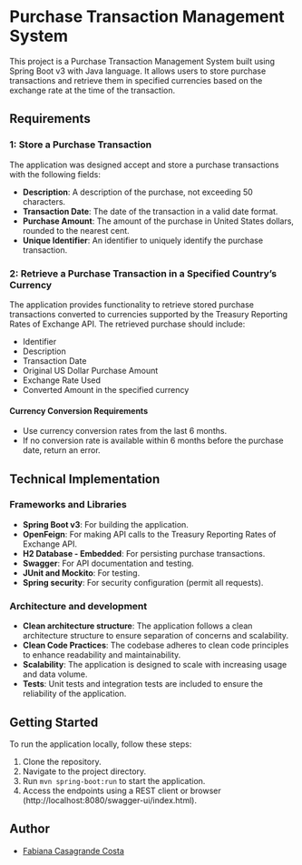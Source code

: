 # Purchase Transaction Management System

This project is a Purchase Transaction Management System built using Spring Boot v3 with Java language. It allows users to store purchase transactions and retrieve them in specified currencies based on the exchange rate at the time of the transaction.

## Requirements

### 1: Store a Purchase Transaction

The application was designed accept and store a purchase transactions with the following fields:

- **Description**: A description of the purchase, not exceeding 50 characters.
- **Transaction Date**: The date of the transaction in a valid date format.
- **Purchase Amount**: The amount of the purchase in United States dollars, rounded to the nearest cent.
- **Unique Identifier**: An identifier to uniquely identify the purchase transaction.

### 2: Retrieve a Purchase Transaction in a Specified Country’s Currency

The application provides functionality to retrieve stored purchase transactions converted to currencies supported by the Treasury Reporting Rates of Exchange API. The retrieved purchase should include:

- Identifier
- Description
- Transaction Date
- Original US Dollar Purchase Amount
- Exchange Rate Used
- Converted Amount in the specified currency

#### Currency Conversion Requirements

- Use currency conversion rates from the last 6 months.
- If no conversion rate is available within 6 months before the purchase date, return an error.

## Technical Implementation

### Frameworks and Libraries

- **Spring Boot v3**: For building the application.
- **OpenFeign**: For making API calls to the Treasury Reporting Rates of Exchange API.
- **H2 Database - Embedded**: For persisting purchase transactions.
- **Swagger**: For API documentation and testing.
- **JUnit and Mockito**: For testing.
- **Spring security**: For security configuration (permit all requests).
  
### Architecture and development

- **Clean architecture structure**: The application follows a clean architecture structure to ensure separation of concerns and scalability.
- **Clean Code Practices**: The codebase adheres to clean code principles to enhance readability and maintainability.
- **Scalability**: The application is designed to scale with increasing usage and data volume.
- **Tests**: Unit tests and integration tests are included to ensure the reliability of the application.

## Getting Started

To run the application locally, follow these steps:

1. Clone the repository.
2. Navigate to the project directory.
3. Run `mvn spring-boot:run` to start the application.
4. Access the endpoints using a REST client or browser (http://localhost:8080/swagger-ui/index.html).

## Author

- [Fabiana Casagrande Costa](https://github.com/fabianatc)
